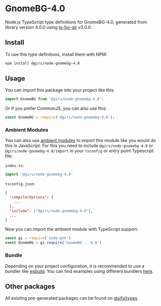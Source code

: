 
# GnomeBG-4.0

Node.js TypeScript type definitions for GnomeBG-4.0, generated from library version 4.0.0 using [ts-for-gir](https://github.com/gjsify/ts-for-gir) v3.0.0.


## Install

To use this type definitions, install them with NPM:
```bash
npm install @girs/node-gnomebg-4.0
```

## Usage

You can import this package into your project like this:
```ts
import GnomeBG from '@girs/node-gnomebg-4.0';
```

Or if you prefer CommonJS, you can also use this:
```ts
const GnomeBG = require('@girs/node-gnomebg-4.0');
```

### Ambient Modules

You can also use [ambient modules](https://github.com/gjsify/ts-for-gir/tree/main/packages/cli#ambient-modules) to import this module like you would do this in JavaScript.
For this you need to include `@girs/node-gnomebg-4.0` or `@girs/node-gnomebg-4.0/import` in your `tsconfig` or entry point Typescript file:

`index.ts`:
```ts
import '@girs/node-gnomebg-4.0'
```

`tsconfig.json`:
```json
{
  "compilerOptions": {
    ...
  },
  "include": ["@girs/node-gnomebg-4.0"],
  ...
}
```

Now you can import the ambient module with TypeScript support: 

```ts
const gi = require('node-gtk')
const GnomeBG = gi.require('GnomeBG', '4.0')
```


### Bundle

Depending on your project configuration, it is recommended to use a bundler like [esbuild](https://esbuild.github.io/). You can find examples using different bundlers [here](https://github.com/gjsify/ts-for-gir/tree/main/examples).

## Other packages

All existing pre-generated packages can be found on [gjsify/types](https://github.com/gjsify/types).

